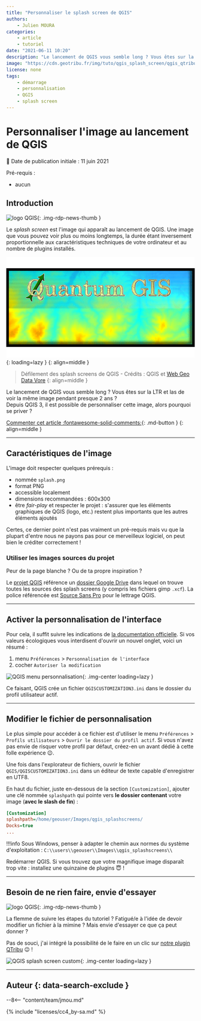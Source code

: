 ```yaml
---
title: "Personnaliser le splash screen de QGIS"
authors:
    - Julien MOURA
categories:
    - article
    - tutoriel
date: "2021-06-11 10:20"
description: "Le lancement de QGIS vous semble long ? Vous êtes sur la LTR et las de voir la même image pendant 2 ans ? Voici comment personnaliser l'image au lancement de QGIS."
image: "https://cdn.geotribu.fr/img/tuto/qgis_splash_screen/qgis_qtribu_splash_screen_custom.png"
license: none
tags:
    - démarrage
    - personnalisation
    - QGIS
    - splash screen
---
```


# Personnaliser l'image au lancement de QGIS

:calendar: Date de publication initiale : 11 juin 2021

Pré-requis :

- aucun

## Introduction

![logo QGIS](https://cdn.geotribu.fr/img/logos-icones/logiciels_librairies/qgis.png){: .img-rdp-news-thumb }

Le *splash screen* est l'image qui apparaît au lancement de QGIS. Une image que vous pouvez voir plus ou moins longtemps, la durée étant inversement proportionnelle aux caractéristiques techniques de votre ordinateur et au nombre de plugins installés.

![splash screens QGIS](https://raw.githubusercontent.com/webgeodatavore/qgis-splash-screens-birthday/master/qgis-splash-screens-no-text.gif "Défilement des splash screens de QGIS - Crédits : QGIS et Web Geo Data Vore"){: loading=lazy }
{: align=middle }
> Défilement des splash screens de QGIS - Crédits : QGIS et [Web Geo Data Vore](https://github.com/webgeodatavore/qgis-splash-screens-birthday)
{: align=middle }

Le lancement de QGIS vous semble long ? Vous êtes sur la LTR et las de voir la même image pendant presque 2 ans ?  
Depuis QGIS 3, il est possible de personnaliser cette image, alors pourquoi se priver ?

[Commenter cet article :fontawesome-solid-comments:](#__comments){: .md-button }
{: align=middle }

----

## Caractéristiques de l'image

L'image doit respecter quelques prérequis :

- nommée `splash.png`
- format PNG
- accessible localement
- dimensions recommandées : 600x300
- être _fair-play_ et respecter le projet : s'assurer que les éléments graphiques de QGIS (logo, etc.) restent plus importants que les autres éléments ajoutés

Certes, ce dernier point n'est pas vraiment un pré-requis mais vu que la plupart d'entre nous ne payons pas pour ce merveilleux logiciel, on peut bien le créditer correctement !

### Utiliser les images sources du projet

Peur de la page blanche ? Ou de ta propre inspiration ?  

Le [projet QGIS](https://github.com/qgis/QGIS/tree/master/images/splash/) référence un [dossier Google Drive](https://drive.google.com/drive/folders/0Bwc-5JFVTnfIMUwyLTU2cjI4MEU?usp=sharing) dans lequel on trouve toutes les sources des splash screens (y compris les fichiers gimp `.xcf`). La police référencée est [Source Sans Pro](https://fonts.google.com/specimen/Source+Sans+Pro?preview.text_type=custom) pour le lettrage QGIS.

----

## Activer la personnalisation de l'interface

Pour cela, il suffit suivre les indications de [la documentation officielle](https://docs.qgis.org/3.16/fr/docs/user_manual/introduction/qgis_configuration.html#customization). Si vos valeurs écologiques vous interdisent d'ouvrir un nouvel onglet, voici un résumé :

1. menu `Préférences` > `Personnalisation de l'interface`
2. cocher `Autoriser la modification`

![QGIS menu personnalisation](https://cdn.geotribu.fr/img/tuto/qgis_splash_screen/qgis_customization_ui_menu.png "QGIS - Menu personnalisation de l'interface"){: .img-center loading=lazy }

Ce faisant, QGIS crée un fichier `QGISCUSTOMIZATION3.ini` dans le dossier du profil utilisateur actif.

----

## Modifier le fichier de personnalisation

Le plus simple pour accéder à ce fichier est d'utiliser le menu `Préférences` > `Profils utilisateurs` > `Ouvrir le dossier du profil actif`. Si vous n'avez pas envie de risquer votre profil par défaut, créez-en un avant dédié à cette folle expérience :wink:.

Une fois dans l'explorateur de fichiers, ouvrir le fichier `QGIS/QGISCUSTOMIZATION3.ini` dans un éditeur de texte capable d'enregistrer en UTF8.

En haut du fichier, juste en-dessous de la section `[Customization]`, ajouter une clé nommée `splashpath` qui pointe vers **le dossier contenant** votre image (**avec le slash de fin**) :

```ini hl_lines="2"
[Customization]
splashpath=/home/geouser/Images/qgis_splashscreens/
Docks=true
...
```

!!!info
    Sous Windows, penser à adapter le chemin aux normes du système d'exploitation : `C:\\users\\geouser\\Images\\qgis_splashscreens\\`

Redémarrer QGIS. Si vous trouvez que votre magnifique image disparaît trop vite : installez une quinzaine de plugins :innocent: !

----

## Besoin de ne rien faire, envie d'essayer

![logo QGIS](https://cdn.geotribu.fr/img/geogames/globe_jeu_video_manette_200x200.png){: .img-rdp-news-thumb }

La flemme de suivre les étapes du tutoriel ? Fatigué/e à l'idée de devoir modifier un fichier à la mimine ?  Mais envie d'essayer ce que ça peut donner ?

Pas de souci, j'ai intégré la possibilité de le faire en un clic sur [notre plugin QTribu](https://geotribu.github.io/qtribu/installation.html) :wink: !

![QGIS splash screen custom](https://cdn.geotribu.fr/img/tuto/qgis_splash_screen/qgis_qtribu_splash_screen_custom.png "QGIS splash screen custom"){: .img-center loading=lazy }

----

## Auteur {: data-search-exclude }

--8<-- "content/team/jmou.md"

{% include "licenses/cc4_by-sa.md" %}
